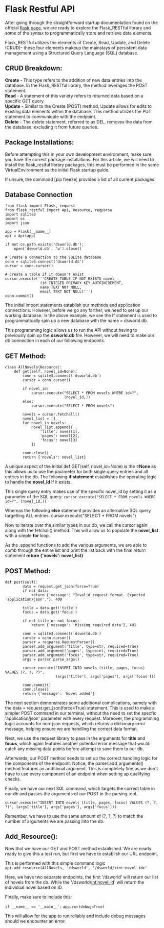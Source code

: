 # Flask Restful API

After going through the straightforward startup documentation found on the official [flask page](""), we are ready to explore the Flask_RESTful library and some of the syntax to programmatically store and retrieve data elements. 

Flask_RESTful utilizes the elements of Create, Read, Update, and Delete (CRUD)– these four elements makeup the mainstays of persistent data management using a Structured Query Language (SQL) database. 

## CRUD Breakdown:
**Create** - This type refers to the addition of new data entries into the database. In the Flask_RESTful library, the method leverages the POST statement.  
**Read** - A statement of this variety refers to returned data based on a specific GET query.  
**Update** - Similar to the Create (POST) method, Update allows for edits to existing data elements within the database. This method utilizes the PUT statement to communicate with the endpoint.  
**Delete** - The delete statement, referred to as DEL, removes the data from the database, excluding it from future queries.  

## Package Installations:
Before attempting this in your own development environment, make sure you have the correct package installations. For this article, we will need to install the flask_restful library packages, this must be performed in the same VirtualEnvironment as the initial Flask startup guide. 

If unsure, the command [pip freeze] provides a list of all current packages.

## Database Connection
```
from flask import Flask, request
from flask_restful import Api, Resource, reqparse
import sqlite3
import os
import json

app = Flask(__name__)
api = Api(app)

if not os.path.exists('dsworld.db'):
    open('dsworld.db', 'w').close()

# Create a connection to the SQLite database
conn = sqlite3.connect('dsworld.db')
cursor = conn.cursor()

# Create a table if it doesn't exist
cursor.execute('''CREATE TABLE IF NOT EXISTS novel
                (id INTEGER PRIMARY KEY AUTOINCREMENT,
                name TEXT NOT NULL,
                email TEXT NOT NULL)''')
conn.commit()

```
The initial import statements establish our methods and application connections. However, before we go any farther, we need to set up our working database. In the above example, we see the If statement is used to programmatically spin up a new database with the name = dsworld.db.

This programming logic allows us to run the API without having to previously spin up the **dsworld.db** file. However, we will need to make our db connection in each of our following endpoints.

## GET Method:
```
class AllNovels(Resource):
    def get(self, novel_id=None):
        conn = sqlite3.connect('dsworld.db')
        cursor = conn.cursor()

        if novel_id:
            cursor.execute("SELECT * FROM novels WHERE id=?", 
                           (novel_id,))
        else:
            cursor.execute("SELECT * FROM novels")

        novels = cursor.fetchall()
        novel_list = []
        for novel in novels:
            novel_list.append({
                'title': novel[1],
                'pages': novel[2],
                'focus': novel[3]
            })
        
        conn.close()
        return {'novels': novel_list}
```

A unique aspect of the initial def GET(self, novel_id=None) is the **=None** as this allows us to use the parameter for both single query entries and all entries in the db. The following **if statement** establishes the operating logic to handle the **novel_id** if it exists. 

This single query entry makes use of the specific novel_id by setting it as a parameter of the SQL query: 
```cursor.execute("SELECT * FROM novels WHERE id=?", (novel_id,))```

Whereas the following **else** statement provides an alternative SQL query targetting ALL entries. cursor.execute("SELECT * FROM novels")

Now to iterate over the similar types in our db, we call the cursor again along with the fetchall() method. This will allow us to populate the **novel_list** with a simple **for** loop. 

As the .append functions to add the various arguments, we are able to comb through the entire list and print the list back with the final return statement **return {'novels': novel_list}**
## POST Method:

```
def post(self):
        data = request.get_json(force=True)
        if not data:
            return {'message': "Invalid request format. Expected 'application/json'."}, 400

        title = data.get('title')
        focus = data.get('focus')

        if not title or not focus:
            return {'message': 'Missing required data'}, 401
        
        conn = sqlite3.connect('dsworld.db')
        cursor = conn.cursor()
        parser = reqparse.RequestParser()
        parser.add_argument('title', type=str, required=True)
        parser.add_argument('pages', type=int, required=True)
        parser.add_argument('focus', type=str, required=True)
        args = parser.parse_args()

        cursor.execute("INSERT INTO novels (title, pages, focus) VALUES (?, ?, ?)", 
                       (args['title'], args['pages'], args['focus']))
        
        conn.commit()
        conn.close()
        return {'message': 'Novel added'}
```
The next section demonstrates some additional complications, namely with the data = request.get_json(force=True) statement. This is used to make a simpler POST command in our terminal, without the need to set the specfic 'application/json' parameter with every request. Moreover, the programming logic accounts for non-json requests, which returns a dictionary error message, helping ensure we are handling the correct data format. 

Next, we use the request library to pass in the arguments for **title** and **focus**, which again features another potential error message that would catch any missing data points before attempt to save them to our db. 

Afterwards, our POST method needs to set up the correct handling logic for the components of the endpoint. Notice, the parser.add_arguments() method features an additional argument. This is completely fine as we don't have to use every component of an endpoint when setting up qualifying checks. 

Finally, we have our next SQL command, which targets the correct table in our db and passes the arguments of our POST in the parsing tool. 

```cursor.execute("INSERT INTO novels (title, pages, focus) VALUES (?, ?, ?)", (args['title'], args['pages'], args['focus']))```

Remember, we have to use the same amount of (?, ?, ?) to match the number of arguments we are passing into the db.

## Add_Resource():
Now that we have our GET and POST method established. We are nearly ready to give this a test run, but first we have to establish our URL endpoint.

This is performed with this simple command logic
```api.add_resource(AllNovels, '/dsworld', '/dsworld/<int:novel_id>'```

Here, we have two separate endpoints, the first '/dsworld' will return our list of novels from the db. While the '/dsworld/<int:novel_id>' will return the individual novel based on ID.

Finally, make sure to include this:

```if __name__ == '__main__':```
    ```app.run(debug=True)```

This will allow for the app to run reliably and include debug messages should we encounter an error. 


